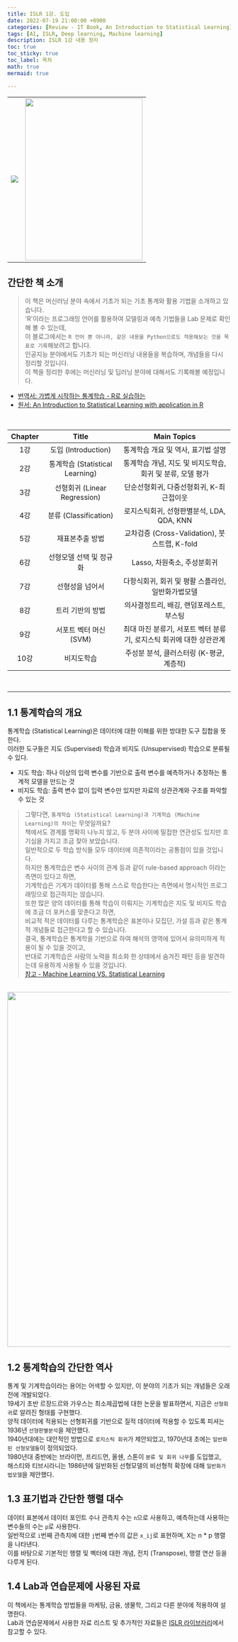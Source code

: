 ```yaml
---
title: ISLR 1강. 도입
date: 2022-07-19 21:00:00 +0900
categories: [Review - IT Book, An Introduction to Statistical Learning]
tags: [AI, ISLR, Deep learning, Machine learning]
description: ISLR 1강 내용 정리
toc: true
toc_sticky: true
toc_label: 목차
math: true
mermaid: true

---
```


<table align="center">
    <tr>
        <td><img src="http://image.yes24.com/momo/TopCate755/MidCate007/75463994.jpg"></td>
        <td><img src="http://image.kyobobook.co.kr/images/book/large/370/l9781461471370.jpg" width=265 height=365></td>
    </tr>
</table>

## 간단한 책 소개
> 이 책은 머신러닝 분야 속에서 기초가 되는 기초 통계와 활용 기법을 소개하고 있습니다. \
> 'R'이라는 프로그래밍 언어를 활용하여 모델링과 예측 기법들을 Lab 문제로 확인해 볼 수 있는데, \
> 이 블로그에서는 `R 언어 뿐 아니라, 같은 내용을 Python으로도 적용해보는 것을 목표로 기록`해보려고 합니다. \
> 인공지능 분야에서도 기초가 되는 머신러닝 내용들을 복습하며, 개념들을 다시 정리할 것입니다. \
> 이 책을 정리한 후에는 머신러닝 및 딥러닝 분야에 대해서도 기록해볼 예정입니다.
* [번역서: 가볍게 시작하는 통계학습 - R로 실습하는](http://www.yes24.com/Product/Goods/25926544)
* [원서: An Introduction to Statistical Learning with application in R](http://www.kyobobook.co.kr/product/detailViewEng.laf?ejkGb=ENG&mallGb=ENG&barcode=9781461471370)

<br/>

|Chapter|Title|Main Topics|
|:---:|:---:|:---:|
|1강|도입 (Introduction)|통계학습 개요 및 역사, 표기법 설명|
|2강|통계학습 (Statistical Learning)|통계학습 개념, 지도 및 비지도학습, 회귀 및 분류, 모델 평가|
|3강|선형회귀 (Linear Regression)|단순선형회귀, 다중선형회귀, K-최근접이웃|
|4강|분류 (Classification)|로지스틱회귀, 선형판별분석, LDA, QDA, KNN|
|5강|재표본추출 방법|교차검증 (Cross-Validation), 붓스트랩, K-fold|
|6강|선형모델 선택 및 정규화|Lasso, 차원축소, 주성분회귀|
|7강|선형성을 넘어서|다항식회귀, 회귀 및 평활 스플라인, 일반화가법모델|
|8강|트리 기반의 방법|의사결정트리, 배깅, 랜덤포레스트, 부스팅|
|9강|서포트 벡터 머신 (SVM)|최대 마진 분류기, 서포트 벡터 분류기, 로지스틱 회귀에 대한 상관관계|
|10강|비지도학습|주성분 분석, 클러스터링 (K-평균, 계층적)|

<br/>

----

## 1.1 통계학습의 개요
통계학습 (Statistical Learning)은 데이터에 대한 이해를 위한 방대한 도구 집합을 뜻한다. <br/>
이러한 도구들은 지도 (Supervised) 학습과 비지도 (Unsupervised) 학습으로 분류될 수 있다. <br/>
- 지도 학습: 하나 이상의 입력 변수를 기반으로 출력 변수를 예측하거나 추정하는 통계적 모델을 만드는 것
- 비지도 학습: 출력 변수 없이 입력 변수만 있지만 자료의 상관관계와 구조를 파악할 수 있는 것

> 그렇다면, `통계학습 (Statistical Learning)과 기계학습 (Machine Learning)의 차이`는 무엇일까요? \
> 책에서도 경계를 명확히 나누지 않고, 두 분야 사이에 밀접한 연관성도 있지만 호기심을 가지고 조금 찾아 보았습니다. \
> 일반적으로 두 학습 방식들 모두 데이터에 의존적이라는 공통점이 있을 것입니다. \
> 하지만 통계학습은 변수 사이의 관계 등과 같이 rule-based approach 이라는 측면이 있다고 하면, \
> 기계학습은 기계가 데이터를 통해 스스로 학습한다는 측면에서 명시적인 프로그래밍으로 접근하지는 않습니다. \
> 또한 많은 양의 데이터를 통해 학습이 이뤄지는 기계학습은 지도 및 비지도 학습에 조금 더 포커스를 맞춘다고 하면, \
> 비교적 적은 데이터를 다루는 통계학습은 표본이나 모집단, 가설 등과 같은 통계적 개념들로 접근한다고 할 수 있습니다. \
> 결국, 통계학습은 통계학을 기반으로 하여 해석의 영역에 있어서 유의미하게 적용이 될 수 있을 것이고, \
> 반대로 기계학습은 사람의 노력을 최소화 한 상태에서 숨겨진 패턴 등을 발견하는데 유용하게 사용될 수 있을 것입니다. \
> [참고 - Machine Learning VS. Statistical Learning](https://blogs.perficient.com/2018/01/29/machine-learning-vs-statistical-learning/)

<br/>

<img src="https://miro.medium.com/max/1200/1*FUZS9K4JPqzfXDcC83BQTw.png" width=600 height=800>

## 1.2 통계학습의 간단한 역사
통계 및 기계학습이라는 용어는 어색할 수 있지만, 이 분야의 기초가 되는 개념들은 오래 전에 개발되었다. <br/>
19세기 초반 르장드르와 가우스는 최소제곱법에 대한 논문을 발표하면서, 지금은 `선형회귀`로 알려진 형태를 구현했다. <br/>
양적 데이터에 적용되는 선형회귀를 기반으로 질적 데이터에 적용할 수 있도록 피셔는 1936년 `선형판별분석`을 제안했다. <br/>
1940년대에는 대안적인 방법으로 `로지스틱 회귀`가 제안되었고, 1970년대 초에는 `일반화된 선형모델들`이 정의되었다. <br/>
1980년대 중반에는 브라이먼, 프리드먼, 올쉔, 스톤이 `분류 및 회귀 나무`를 도입했고, <br/>
해스티와 티브시라니는 1986년에 일반화된 선형모델의 비선형적 확장에 대해 `일반화가법모델`을 제안했다.

## 1.3 표기법과 간단한 행렬 대수
데이터 표본에서 데이터 포인트 수나 관측치 수는 `n`으로 사용하고, 예측하는데 사용하는 변수들의 수는 `p`로 사용한다. <br/>
일반적으로 `i`번째 관측치에 대한 `j`번째 변수의 값은 `x_ij`로 표현하며, X는 n * p 행렬을 나타낸다. <br/>
이를 바탕으로 기본적인 행렬 및 벡터에 대한 개념, 전치 (Transpose), 행렬 연산 등을 다루게 된다.

## 1.4 Lab과 연습문제에 사용된 자료
이 책에서는 통계학습 방법들을 마케팅, 금융, 생물학, 그리고 다른 분야에 적용하여 설명한다. <br/>
Lab과 연습문제에서 사용한 자료 리스트 및 추가적인 자료들은 [ISLR 라이브러리](https://www.statlearning.com/)에서 참고할 수 있다.